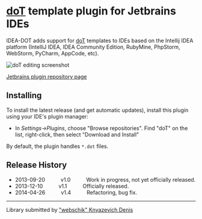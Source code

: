 # [doT](http://olado.github.io/doT/index.html) template plugin for Jetbrains IDEs

IDEA-DOT adds support for [doT](http://olado.github.io/doT/index.html) templates to IDEs based on the Intellij IDEA platform (IntelliJ IDEA, IDEA Community Edition, RubyMine, PhpStorm, WebStorm, PyCharm, AppCode, etc).

![doT editing screenshot](https://raw.githubusercontent.com/webschik/idea-doT/master/sample.png "doT editing")

[Jetbrains plugin repository page](http://plugins.jetbrains.com/plugin/7327)

## Installing
To install the latest release (and get automatic updates), install this plugin using your IDE's plugin manager:
* In _Settings->Plugins_, choose "Browse repositories".  Find "doT" on the list, right-click, then select "Download and Install"

By default, the plugin handles `*.dot` files.

## Release History

 * 2013-09-20   v1.0   Work in progress, not yet officially released.
 * 2013-12-10   v1.1   Officially released.
 * 2014-04-26   v1.4   Refactoring, bug fix.

---

Library submitted by ["webschik" Knyazevich Denis](https://www.liqpay.com/api/checkout?data=eyJ2ZXJzaW9uIjozLCJwdWJsaWNfa2V5IjoiaTY3NTMzNjYyMjIzIiwiYW1vdW50IjoiMSIsImN1cnJlbmN5IjoiVVNEIiwiZGVzY3JpcHRpb24iOiLQnNC%2B0Lkg0YLQvtCy0LDRgCIsInR5cGUiOiJkb25hdGUiLCJsYW5ndWFnZSI6ImVuIiwicGF5X3dheSI6ImNhcmQsbGlxcGF5LHByaXZhdDI0In0%3D&signature=hbopmxoSLT553Vm0HqQ1EpKPW9c%3D)
